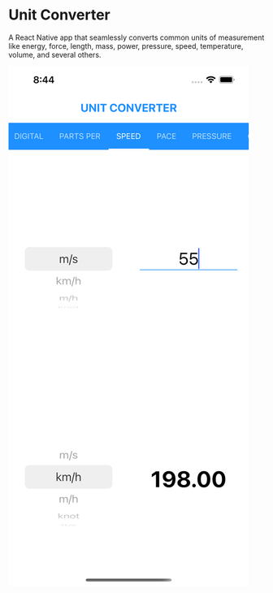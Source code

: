 # Unit Converter
A React Native app that seamlessly converts common units of measurement like  energy, force, length, mass, 
power, pressure, speed, temperature, volume, and several others.

![alt text](https://github.com/Austinepass/unit-converter/blob/main/app/assets/screenshot.png)
